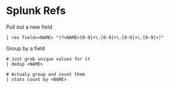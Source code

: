 Splunk Refs
==============


Pull out a new field

```
| rex field=<NAME> "(?<NAME>[0-9]+\.[0-9]+\.[0-9]+\.[0-9]+)"
```


Group by a field

```
# Just grab unique values for it
| dedup <NAME>

# Actualy group and count them
| stats count by <NAME>
```

